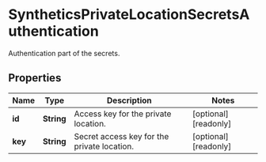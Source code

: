 

# SyntheticsPrivateLocationSecretsAuthentication

Authentication part of the secrets.
## Properties

Name | Type | Description | Notes
------------ | ------------- | ------------- | -------------
**id** | **String** | Access key for the private location. |  [optional] [readonly]
**key** | **String** | Secret access key for the private location. |  [optional] [readonly]



